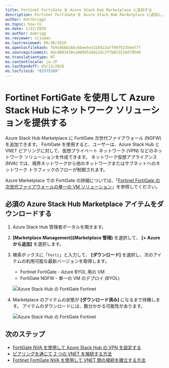 ```yaml
---
title: Fortinet FortiGate を Azure Stack Hub Marketplace に追加する
description: Fortinet FortiGate を Azure Stack Hub Marketplace に追加し、ユーザーがネットワーク ソリューションを作成できるようにする方法について説明します。
author: mattbriggs
ms.topic: how-to
ms.date: 1/22/2020
ms.author: mabrigg
ms.reviewer: sijuman
ms.lastreviewed: 09/30/2019
ms.openlocfilehash: fb9c8bbb16bcbbee5e1316522aff99752354ef7f
ms.sourcegitcommit: ddcd083430ca905653d412dc2f7b813218d79509
ms.translationtype: HT
ms.contentlocale: ja-JP
ms.lasthandoff: 05/13/2020
ms.locfileid: "83375109"
---
```

# <a name="offer-a-network-solution-in-azure-stack-hub-with-fortinet-fortigate"></a>Fortinet FortiGate を使用して Azure Stack Hub にネットワーク ソリューションを提供する

Azure Stack Hub Marketplace に FortiGate 次世代ファイアウォール (NGFW) を追加できます。 FortiGate を使用すると、ユーザーは、Azure Stack Hub と VNET ピアリングに対して、仮想プライベート ネットワーク (VPN) などのネットワーク ソリューションを作成できます。 ネットワーク仮想アプライアンス (NVA) では、境界ネットワークから他のネットワークまたはサブネットへのネットワーク トラフィックのフローが制御されます。

Azure Marketplace での FortiGate の詳細については、「[Fortinet FortiGate の次世代ファイアウォールの単一の VM ソリューション](https://azuremarketplace.microsoft.com/marketplace/apps/fortinet.fortinet-FortiGate-singlevm)」を参照してください。

## <a name="download-the-required-azure-stack-hub-marketplace-items"></a>必須の Azure Stack Hub Marketplace アイテムをダウンロードする

1. Azure Stack Hub 管理者ポータルを開きます。

2. **[Marketplace Management]\(Marketplace 管理\)** を選択して、 **[+ Azure から追加]** を選択します。

3. 検索ボックスに「`Forti`」と入力して、 **[ダウンロード]** を選択し、次のアイテムの利用可能な最新バージョンを取得します。
    - Fortinet FortiGate - Azure BYOL 用の VM
    - FortiGate NGFW - 単一の VM のデプロイ (BYOL)

    ![Azure Stack Hub の FortiGate Fortinet](./media/azure-stack-network-solutions-enable/azure-stack-marketplace-FortiGate-fortinet.png)

4. Marketplace のアイテムの状態が **[ダウンロード済み]** になるまで待機します。 アイテムのダウンロードには、数分かかる可能性があります。

    ![Azure Stack Hub の FortiGate Fortinet](./media/azure-stack-network-solutions-enable/image4.png)

## <a name="next-steps"></a>次のステップ

- [FortiGate NVA を使用して Azure Stack Hub の VPN を設定する](../user/azure-stack-network-howto-vnet-to-onprem.md)  
- [ピアリングを通じて 2 つの VNET を接続する方法](../user/azure-stack-network-howto-vnet-to-vnet.md)  
- [Fortinet FortiGate NVA を使用して VNET 間の接続を確立する方法](../user/azure-stack-network-howto-vnet-to-vnet-stacks.md)  
